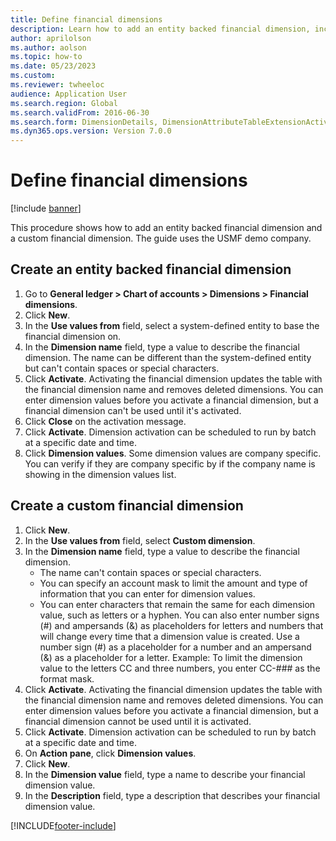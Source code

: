```yaml
--- 
title: Define financial dimensions
description: Learn how to add an entity backed financial dimension, including a step-by-step process for creating an entity backed financial dimension.
author: aprilolson
ms.author: aolson
ms.topic: how-to
ms.date: 05/23/2023
ms.custom:
ms.reviewer: twheeloc
audience: Application User  
ms.search.region: Global
ms.search.validFrom: 2016-06-30
ms.search.form: DimensionDetails, DimensionAttributeTableExtensionActivate, DimensionValueDetails
ms.dyn365.ops.version: Version 7.0.0 
---
```


# Define financial dimensions

[!include [banner](../../includes/banner.md)]

This procedure shows how to add an entity backed financial dimension and a custom financial dimension. The guide uses the USMF demo company.

## Create an entity backed financial dimension
1. Go to **General ledger > Chart of accounts > Dimensions > Financial dimensions**.
2. Click **New**.
3. In the **Use values from** field, select a system-defined entity to base the financial dimension on. 
4. In the **Dimension name** field, type a value to describe the financial dimension. The name can be different than the system-defined entity but can't contain spaces or special characters.
5. Click **Activate**. Activating the financial dimension updates the table with the financial dimension name and removes deleted dimensions. You can enter dimension values before you activate a financial dimension, but a financial dimension can't be used until it's activated.  
6. Click **Close** on the activation message.
7. Click **Activate**. Dimension activation can be scheduled to run by batch at a specific date and time.  
8. Click **Dimension values**. Some dimension values are company specific. You can verify if they are company specific by if the company name is showing in the dimension values list.  

## Create a custom financial dimension
1. Click **New**.
2. In the **Use values from** field, select **Custom dimension**.
3. In the **Dimension name** field, type a value to describe the financial dimension.
    - The name can't contain spaces or special characters.  
    - You can specify an account mask to limit the amount and type of information that you can enter for dimension values.   
    - You can enter characters that remain the same for each dimension value, such as letters or a hyphen. You can also enter number signs (#) and ampersands (&) as placeholders for letters and numbers that will change every time that a dimension value is created. Use a number sign (#) as a placeholder for a number and an ampersand (&) as a placeholder for a letter. Example: To limit the dimension value to the letters CC and three numbers, you enter CC-### as the format mask.  
4. Click **Activate**. Activating the financial dimension updates the table with the financial dimension name and removes deleted dimensions. You can enter dimension values before you activate a financial dimension, but a financial dimension cannot be used until it is activated.     
5. Click **Activate**. Dimension activation can be scheduled to run by batch at a specific date and time.      
6. On **Action pane**, click **Dimension values**.
7. Click **New**.
8. In the **Dimension value** field, type a name to describe your financial dimension value.
9. In the **Description** field, type a description that describes your financial dimension value.



[!INCLUDE[footer-include](../../../includes/footer-banner.md)]
